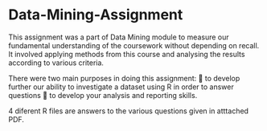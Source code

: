 # Data-Mining-Assignment


This assignment was a part of Data Mining module to measure our fundamental understanding of the coursework without depending on recall. It involved applying methods from this course and analysing the results according to various criteria.

There were two main purposes in doing this assignment:
 to develop further our ability to investigate a dataset using R in order to answer questions
 to develop your analysis and reporting skills.

4 diferent R files are answers to the various questions given in atttached PDF.
